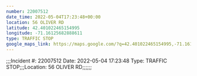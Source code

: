 ```yaml
---
number: 22007512
date_time: 2022-05-04T17:23:48+00:00
location: 56 OLIVER RD
latitude: 42.401022465154995
longitude: -71.16125682888611
type: TRAFFIC STOP
google_maps_link: https://maps.google.com/?q=42.401022465154995,-71.16125682888611
---
```


;;;Incident #: 22007512  Date: 2022-05-04 17:23:48   Type: TRAFFIC STOP;;;Location: 56 OLIVER RD;;;;;;

